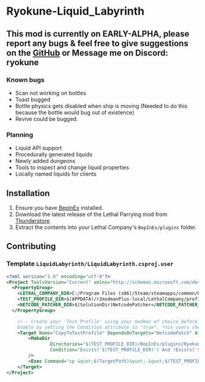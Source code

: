 # Ryokune-Liquid_Labyrinth

## This mod is currently on EARLY-ALPHA, please report any bugs & feel free to give suggestions on the [GitHub](https://github.com/VisualError/LiquidLabyrinth) or Message me on Discord: ryokune

### Known bugs
- Scan not working on bottles
- Toast bugged
- Bottle physics gets disabled when ship is moving (Needed to do this because the bottle would bug out of existence)
- Revive could be bugged.

### Planning
- Liquid API support
- Procedurally generated liquids
- Newly added dungeons
- Tools to inspect and change liquid properties
- Locally named liquids for clients

## Installation

1. Ensure you have [BepInEx](https://thunderstore.io/c/lethal-company/p/BepInEx/BepInExPack/) installed.
2. Download the latest release of the Lethal Parrying mod from [Thunderstore](https://thunderstore.io/c/lethal-company/p/Ryokune/LiquidLabyrinth).
3. Extract the contents into your Lethal Company's `BepInEx/plugins` folder.

## Contributing

### Template `LiquidLabyrinth/LiquidLabyrinth.csproj.user`
```xml
<?xml version="1.0" encoding="utf-8"?>
<Project ToolsVersion="Current" xmlns="http://schemas.microsoft.com/developer/msbuild/2003">
  <PropertyGroup>
    <LETHAL_COMPANY_DIR>C:/Program Files (x86)/Steam/steamapps/common/Lethal Company</LETHAL_COMPANY_DIR>
    <TEST_PROFILE_DIR>$(APPDATA)/r2modmanPlus-local/LethalCompany/profiles/Test Liquid Labyrinth</TEST_PROFILE_DIR>
    <NETCODE_PATCHER_DIR>$(SolutionDir)NetcodePatcher</NETCODE_PATCHER_DIR>
  </PropertyGroup>

    <!-- Create your 'Test Profile' using your modman of choice before enabling this. 
    Enable by setting the Condition attribute to "true". *nix users should switch out `copy` for `cp`. -->
    <Target Name="CopyToTestProfile" DependsOnTargets="NetcodePatch" AfterTargets="PostBuildEvent" Condition="false">
        <MakeDir
                Directories="$(TEST_PROFILE_DIR)/BepInEx/plugins/Ryokune-Liquid_Labyrinth"
                Condition="Exists('$(TEST_PROFILE_DIR)') And !Exists('$(TEST_PROFILE_DIR)/BepInEx/plugins/Ryokune-Liquid_Labyrinth')"
        />
        <Exec Command="cp &quot;$(TargetPath)&quot; &quot;$(TEST_PROFILE_DIR)/BepInEx/plugins/Ryokune-Liquid_Labyrinth/&quot;" />
    </Target>
</Project>
```